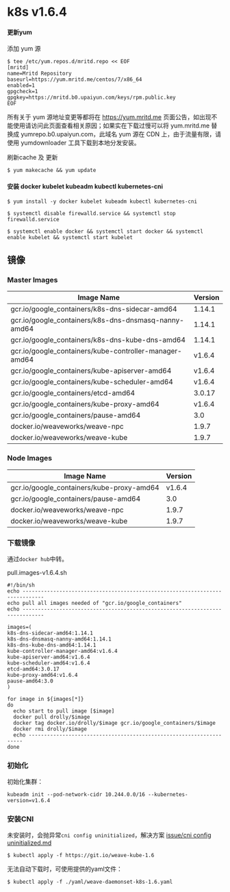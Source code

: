 # k8s v1.6.4

#### 更新yum

添加 yum 源
```
$ tee /etc/yum.repos.d/mritd.repo << EOF
[mritd]
name=Mritd Repository
baseurl=https://yum.mritd.me/centos/7/x86_64
enabled=1
gpgcheck=1
gpgkey=https://mritd.b0.upaiyun.com/keys/rpm.public.key
EOF
```

所有关于 yum 源地址变更等都将在 https://yum.mritd.me 页面公告，如出现不能使用请访问此页面查看相关原因；如果实在下载过慢可以将 yum.mritd.me 替换成 yumrepo.b0.upaiyun.com，此域名 yum 源在 CDN 上，由于流量有限，请使用 yumdownloader 工具下载到本地分发安装。

刷新cache 及 更新

```
$ yum makecache && yum update
```

#### 安装 docker kubelet kubeadm kubectl kubernetes-cni

```
$ yum install -y docker kubelet kubeadm kubectl kubernetes-cni

$ systemctl disable firewalld.service && systemctl stop firewalld.service

$ systemctl enable docker && systemctl start docker && systemctl enable kubelet && systemctl start kubelet
```

## 镜像

### Master Images

Image Name                                               | Version
---                                                      |---
gcr.io/google_containers/k8s-dns-sidecar-amd64           | 1.14.1
gcr.io/google_containers/k8s-dns-dnsmasq-nanny-amd64     | 1.14.1
gcr.io/google_containers/k8s-dns-kube-dns-amd64          | 1.14.1
gcr.io/google_containers/kube-controller-manager-amd64   | v1.6.4
gcr.io/google_containers/kube-apiserver-amd64            | v1.6.4
gcr.io/google_containers/kube-scheduler-amd64            | v1.6.4
gcr.io/google_containers/etcd-amd64                      | 3.0.17
gcr.io/google_containers/kube-proxy-amd64                | v1.6.4
gcr.io/google_containers/pause-amd64                     | 3.0
docker.io/weaveworks/weave-npc                           | 1.9.7
docker.io/weaveworks/weave-kube                          | 1.9.7

### Node Images

Image Name                                               | Version
---                                                      |---
gcr.io/google_containers/kube-proxy-amd64                | v1.6.4
gcr.io/google_containers/pause-amd64                     | 3.0
docker.io/weaveworks/weave-npc                           | 1.9.7
docker.io/weaveworks/weave-kube                          | 1.9.7


### 下载镜像

通过`docker hub`中转。

pull.images-v1.6.4.sh

```
#!/bin/sh
echo -----------------------------------------------------------------------------
echo pull all images needed of "gcr.io/google_containers"
echo -----------------------------------------------------------------------------

images=(
k8s-dns-sidecar-amd64:1.14.1
k8s-dns-dnsmasq-nanny-amd64:1.14.1
k8s-dns-kube-dns-amd64:1.14.1
kube-controller-manager-amd64:v1.6.4
kube-apiserver-amd64:v1.6.4
kube-scheduler-amd64:v1.6.4
etcd-amd64:3.0.17
kube-proxy-amd64:v1.6.4
pause-amd64:3.0
)

for image in ${images[*]}
do
  echo start to pull image [$image]
  docker pull drolly/$image
  docker tag docker.io/drolly/$image gcr.io/google_containers/$image
  docker rmi drolly/$image
  echo --------------------------------------------------------------------
done
```


### 初始化

初始化集群：

```
kubeadm init --pod-network-cidr 10.244.0.0/16 --kubernetes-version=v1.6.4
```

### 安装CNI

未安装时，会抛异常`cni config uninitialized`，解决方案 [issue/cni config uninitialized.md](./issue/cni%20config%20uninitialized.md)

```
$ kubectl apply -f https://git.io/weave-kube-1.6
```

无法自动下载时，可使用提供的yaml文件：

```
$ kubectl apply -f ./yaml/weave-daemonset-k8s-1.6.yaml
```


